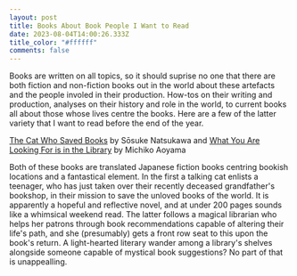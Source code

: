 ```yaml
---
layout: post
title: Books About Book People I Want to Read
date: 2023-08-04T14:00:26.333Z
title_color: "#ffffff"
comments: false
---
```

Books are written on all topics, so it should suprise no one that there are both fiction and non-fiction books out in the world about these artefacts and the people involed in their production. How-tos on their writing and production, analyses on their history and role in the world, to current books all about those whose lives centre the books. Here are a few of the latter variety that I want to read before the end of the year. 

[T﻿he Cat Who Saved Books](https://app.thestorygraph.com/books/19a53404-887d-4bde-b209-60fb17679d2c) by Sōsuke Natsukawa and [What You Are Looking For is in the Library](https://app.thestorygraph.com/books/2409ddb7-9114-42fd-86c4-39996c61befc) by Michiko Aoyama

B﻿oth of these books are translated Japanese fiction books centring bookish locations and a fantastical element. In the first a talking cat enlists a teenager, who has just taken over their recently deceased grandfather's bookshop, in their mission to save the unloved books of the world. It is apparently a hopeful and reflective novel, and at under 200 pages sounds like a whimsical weekend read. The latter follows a magical librarian who helps her patrons through book recommendations capable of altering their life's path, and she (presumably) gets a front row seat to this upon the book's return. A light-hearted literary wander among a library's shelves alongside someone capable of mystical book suggestions? No part of that is unappealling.
